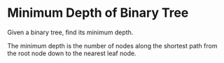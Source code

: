 # Minimum Depth of Binary Tree

Given a binary tree, find its minimum depth.

The minimum depth is the number of nodes along the shortest path from the root
node down to the nearest leaf node.